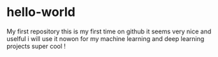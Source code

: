 # hello-world
My first repository
this is my first time on github it seems very nice and uselful i will use it nowon for my machine learning and deep learning projects super cool ! 
